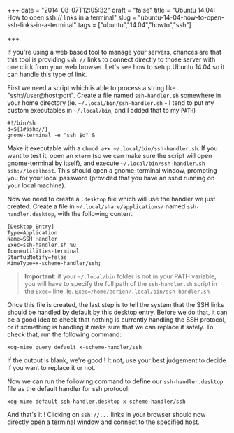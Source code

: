 +++
date = "2014-08-07T12:05:32"
draft = "false"
title = "Ubuntu 14.04: How to open ssh:// links in a terminal"
slug = "ubuntu-14-04-how-to-open-ssh-links-in-a-terminal"
tags = ["ubuntu","14.04","howto","ssh"]

+++

If you're using a web based tool to manage your servers, chances are that this tool is providing `ssh://` links to connect directly to those server with one click from your web browser. Let's see how to setup Ubuntu 14.04 so it can handle this type of link.

First we need a script which is able to process a string like "ssh://user@host:port". Create a file named `ssh-handler.sh` somewhere in your home directory (ie. `~/.local/bin/ssh-handler.sh` - I tend to put my custom executables in `~/.local/bin`, and I added that to my `PATH`)

	#!/bin/sh
    d=${1#ssh://}
    gnome-terminal -e "ssh $d" &

Make it executable with a `chmod a+x ~/.local/bin/ssh-handler.sh`.
If you want to test it, open an `xterm` (so we can make sure the script will open gnome-terminal by itself), and execute `~/.local/bin/ssh-handler.sh ssh://localhost`. This should open a gnome-terminal window, prompting you for your local password (provided that you have an sshd running on your local machine).

Now we need to create a `.desktop` file which will use the handler we just created. Create a file in `~/.local/share/applications/` named `ssh-handler.desktop`, with the following content:

	[Desktop Entry]
	Type=Application
	Name=SSH Handler
	Exec=ssh-handler.sh %u
	Icon=utilities-terminal
	StartupNotify=false
	MimeType=x-scheme-handler/ssh;

> <strong>Important</strong>: if your `~/.local/bin` folder is not in your PATH variable, you will have to specify the full path of the `ssh-handler.sh` script in the `Exec=` line, ie. `Exec=/home/adrien/.local/bin/ssh-handler.sh`

Once this file is created, the last step is to tell the system that the SSH links should be handled by default by this desktop entry. Before we do that, it can be a good idea to check that nothing is currently handling the SSH protocol, or if something is handling it make sure that we can replace it safely. To check that, run the following command:

	xdg-mime query default x-scheme-handler/ssh

If the output is blank, we're good ! It not, use your best judgement to decide if you want to replace it or not.

Now we can run the following command to define our `ssh-handler.desktop` file as the default handler for ssh protocol:

	xdg-mime default ssh-handler.desktop x-scheme-handler/ssh

And that's it ! Clicking on `ssh://...` links in your browser should now directly open a terminal window and connect to the specified host.
